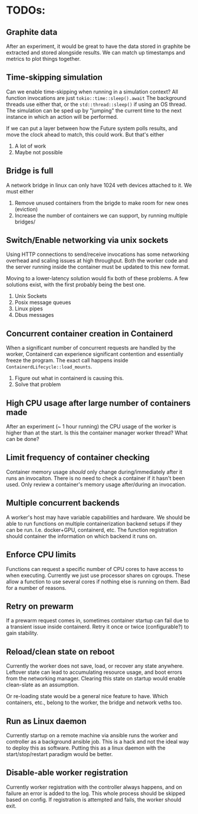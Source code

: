 # TODOs:

## Graphite data

After an experiment, it would be great to have the data stored in graphite be extracted and stored alongside results.
We can match up timestamps and metrics to plot things together.

## Time-skipping simulation

Can we enable time-skipping when running in a simulation context?
All function invocations are just `tokio::time::sleep().await`
The background threads use either that, or the `std::thread::sleep()` if using an OS thread.
The simulation can be sped up by "jumping" the current time to the next instance in which an action will be performed.

If we can put a layer between how the Future system polls results, and move the clock ahead to match, this could work.
But that's either 
1. A lot of work
1. Maybe not possible

## Bridge is full

A network bridge in linux can only have 1024 veth devices attached to it.
We must either
1. Remove unused containers from the brigde to make room for new ones (eviction)
2. Increase the number of containers we can support, by running multiple bridges/

## Switch/Enable networking via unix sockets

Using HTTP connections to send/receive invocations has some networking overhead and scaling issues at high throughput.
Both the worker code and the server running inside the container must be updated to this new format.

Moving to a lower-latency solution would fix both of these problems.
A few solutions exist, with the first probably being the best one.
1. Unix Sockets
2. Posix message queues
3. Linux pipes
4. Dbus messages

## Concurrent container creation in Containerd

When a significant number of concurrent requests are handled by the worker, Containerd can experience significant contention and essentially freeze the program.
The exact call happens inside `ContainerdLifecycle::load_mounts`.

1. Figure out what in containerd is causing this.
1. Solve that problem

## High CPU usage after large number of containers made

After an experiment (~ 1 hour running) the CPU usage of the worker is higher than at the start.
Is this the container manager worker thread?
What can be done?

## Limit frequency of container checking

Container memory usage _should_ only change during/immediately after it runs an invocaiton.
There is no need to check a container if it hasn't been used.
Only review a container's memory usage after/during an invocation.

## Multiple concurrent backends

A worker's host may have variable capabilities and hardware.
We should be able to run functions on multiple containerization backend setups if they can be run.
I.e. docker+GPU, containerd, etc.
The function registration should container the information on which backend it runs on.

## Enforce CPU limits

Functions can request a specific number of CPU cores to have access to when executing.
Currently we just use processor shares on cgroups.
These allow a function to use several cores if nothing else is running on them.
Bad for a number of reasons.

## Retry on prewarm

If a prewarm request comes in, sometimes container startup can fail due to a transient issue inside containerd.
Retry it once or twice (configurable?) to gain stability.

## Reload/clean state on reboot

Currently the worker does not save, load, or recover any state anywhere.
Leftover state can lead to accumulating resource usage, and boot errors from the networking manager.
Clearing this state on startup would enable clean-slate as an assumption.

Or re-loading state would be a general nice feature to have.
Which containers, etc., belong to the worker, the bridge and network veths too.

## Run as Linux daemon

Currently startup on a remote machine via ansible runs the worker and controller as a background ansible job.
This is a hack and not the ideal way to deploy this as software.
Putting this as a linux daemon with the start/stop/restart paradigm would be better.

## Disable-able worker registration

Currently worker registration with the controller always happens, and on failure an error is added to the log.
This whole process should be skipped based on config.
If registration is attempted and fails, the worker should exit.
